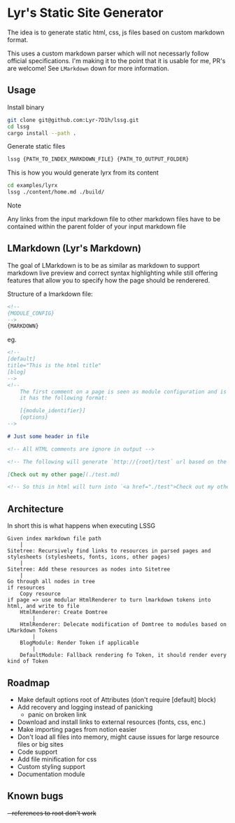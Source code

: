# Lyr's Static Site Generator

The idea is to generate static html, css, js files based on custom markdown format.

This uses a custom markdown parser which will not necessarly follow official specifications. I'm making it to the point that it is usable for me, PR's are welcome! See `LMarkdown` down for more information.

## Usage

Install binary

```bash
git clone git@github.com:Lyr-7D1h/lssg.git
cd lssg
cargo install --path .
```

Generate static files

```bash
lssg {PATH_TO_INDEX_MARKDOWN_FILE} {PATH_TO_OUTPUT_FOLDER}
```

This is how you would generate lyrx from its content

```bash
cd examples/lyrx
lssg ./content/home.md ./build/ 
```

> [!NOTE]
> Any links from the input markdown file to other markdown files have to be contained within the parent folder of your input markdown file

## LMarkdown (Lyr's Markdown)

The goal of LMarkdown is to be as similar as markdown to support markdown live preview and correct syntax highlighting while still offering features that allow you to specify how the page should be renderered.

Structure of a lmarkdown file:

```markdown
<!--
{MODULE_CONFIG}
-->
{MARKDOWN}
```

eg.

```markdown
<!--
[default]
title="This is the html title"
[blog]
-->
<!--
    The first comment on a page is seen as module configuration and is parsed as toml 
    it has the following format:

    [{module_identifier}]
    {options}
-->

# Just some header in file

<!-- All HTML comments are ignore in output -->

<!-- The following will generate `http://{root}/test` url based on the markdown file -->

[Check out my other page](./test.md)

<!-- So this in html will turn into `<a href="./test">Check out my other page</a>` -->
```

## Architecture

In short this is what happens when executing LSSG

```
Given index markdown file path
    |
Sitetree: Recursively find links to resources in parsed pages and stylesheets (stylesheets, fonts, icons, other pages)
    |
Sitetree: Add these resources as nodes into Sitetree
    |
Go through all nodes in tree
if resources 
    Copy resource
if page => use modular HtmlRenderer to turn lmarkdown tokens into html, and write to file
    HtmlRenderer: Create Domtree 
        |
    HtmlRenderer: Delecate modification of Domtree to modules based on LMarkdown Tokens
        |
    BlogModule: Render Token if applicable
        |
    DefaultModule: Fallback rendering fo Token, it should render every kind of Token
```

## Roadmap
- Make default options root of Attributes (don't require [default] block) 
- Add recovery and logging instead of panicking
    - panic on broken link
- Download and install links to external resources (fonts, css, enc.)
- Make importing pages from notion easier
- Don't load all files into memory, might cause issues for large resource files or big sites
- Code support
- Add file minification for css
- Custom styling support
- Documentation module

## Known bugs
~~- references to root don't work~~
